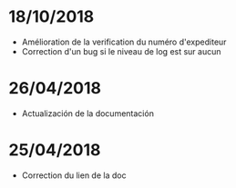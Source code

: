 # 18/10/2018

- Amélioration de la verification du numéro d'expediteur
- Correction d'un bug si le niveau de log est sur aucun

# 26/04/2018

- Actualización de la documentación

# 25/04/2018

- Correction du lien de la doc
